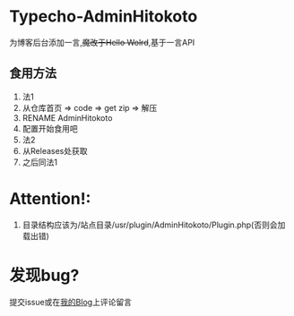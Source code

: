 # Typecho-AdminHitokoto
为博客后台添加一言,~~魔改于Hello Wolrd~~,基于一言API

## 食用方法
1. 法1
  1. 从仓库首页 => code => get zip => 解压
  2. RENAME AdminHitokoto
  3. 配置开始食用吧
2. 法2
  1. 从Releases处获取
  2. 之后同法1

# Attention!:
1. 目录结构应该为/站点目录/usr/plugin/AdminHitokoto/Plugin.php(否则会加载出错)

# 发现bug?
提交issue或在[我的Blog](https://brokenpoems.cf/)上评论留言